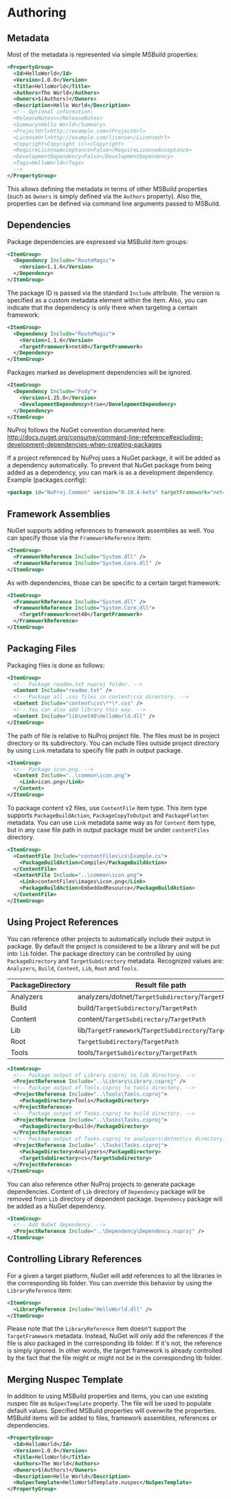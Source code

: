 # Authoring

## Metadata

Most of the metadata is represented via simple MSBuild properties:

```xml
<PropertyGroup>
  <Id>HelloWorld</Id>
  <Version>1.0.0</Version>
  <Title>HelloWorld</Title>
  <Authors>The World</Authors>
  <Owners>$(Authors)</Owners>
  <Description>Hello World</Description>
  <!-- Optional information:
  <ReleaseNotes></ReleaseNotes>
  <Summary>Hello World</Summary>
  <ProjectUrl>http://example.com</ProjectUrl>
  <LicenseUrl>http://example.com/license</LicenseUrl>
  <Copyright>Copyright (c)</Copyright>
  <RequireLicenseAcceptance>False</RequireLicenseAcceptance>
  <DevelopmentDependency>False</DevelopmentDependency>
  <Tags>HelloWorld</Tags>
  -->
</PropertyGroup>
```

This allows defining the metadata in terms of other MSBuild properties (such as
`Owners` is simply defined via the `Authors` property). Also the, properties
can be defined via command line arguments passed to MSBuild.

## Dependencies

Package dependencies are expressed via MSBuild item groups:

```xml
<ItemGroup>
  <Dependency Include="RouteMagic">
    <Version>1.1.6</Version>
  </Dependency>
</ItemGroup>
```

The package ID is passed via the standard `Include` attribute. The version is
specified as a custom metadata element within the item. Also, you can indicate
that the dependency is only there when targeting a certain framework:

```xml
<ItemGroup>
  <Dependency Include="RouteMagic">
    <Version>1.1.6</Version>
    <TargetFramework>net40</TargetFramework>
  </Dependency>
</ItemGroup>
```

Packages marked as development dependencies will be ignored.

```xml
<ItemGroup>
  <Dependency Include="Fody">
    <Version>1.25.0</Version>
    <DevelopmentDependency>true</DevelopmentDependency>
  </Dependency>
</ItemGroup>
```

NuProj follows the NuGet convention documented here:
http://docs.nuget.org/consume/command-line-reference#excluding-development-dependencies-when-creating-packages

If a project referenced by NuProj uses a NuGet package, it will be added as a dependency automatically. To prevent that NuGet package from being added as a dependency, you can mark is as a development dependency. Example (packages.config):

```xml
<package id="NuProj.Common" version="0.10.4-beta" targetFramework="net452" developmentDependency="true" />
```

## Framework Assemblies

NuGet supports adding references to framework assemblies as well. You can
specify those via the `FrameworkReference` item:

```xml
<ItemGroup>
  <FrameworkReference Include="System.dll" />
  <FrameworkReference Include="System.Core.dll" />
</ItemGroup>
```

As with dependencies, those can be specific to a certain target framework:

```xml
<ItemGroup>
  <FrameworkReference Include="System.dll" />
  <FrameworkReference Include="System.Core.dll">
    <TargetFramework>net40</TargetFramework>
  </FrameworkReference>
</ItemGroup>
```

## Packaging Files

Packaging files is done as follows:

```xml
<ItemGroup>
  <!-- Package readme.txt nuproj folder. -->
  <Content Include="readme.txt" />
  <!-- Package all .css files in content\css directory. -->
  <Content Include="content\css\**\*.css" />
  <!-- You can also add library this way. -->
  <Content Include="lib\net40\HelloWorld.dll" />
</ItemGroup>
```

The path of file is relative to NuProj project file. The files must be in 
project directory or its subdirectory. You can include files outside project 
directory by using `Link` metadata to specify file path in output package.

```xml
<ItemGroup>
  <!-- Package icon.png. -->
  <Content Include="..\common\icon.png">
    <Link>icon.png</Link>
  </Content>
</ItemGroup>
```

To package content v2 files, use `ContentFile` item type. This item type supports 
`PackageBuildAction`, `PackageCopyToOutput` and `PackageFlatten` metadata. 
You can use `Link` metadata same way as for `Content` item type, but in any case 
file path in output package must be under `contentFiles` directory.

```xml
<ItemGroup>
  <ContentFile Include="contentFiles\cs\Example.cs">
    <PackageBuildAction>Compile</PackageBuildAction>
  </ContentFile>
  <ContentFile Include="..\common\icon.png">
    <Link>contentFiles\images\icon.png</Link>
    <PackageBuildAction>EmbeddedResource</PackageBuildAction>
  </ContentFile>
</ItemGroup>
```

## Using Project References

You can reference other projects to automatically include their output in 
package. By default the project is considered to be a library and will be
put into `lib` folder. The package directory can be controlled by using 
`PackageDirectory` and `TargetSubdirectory` metadata. Recognized values are: 
`Analyzers`, `Build`, `Content`, `Lib`, `Root` and `Tools`. 

| PackageDirectory | Result file path |
| --- | --- |
| Analyzers | analyzers/dotnet/`TargetSubdirectory`/`TargetPath` |
| Build | build/`TargetSubdirectory`/`TargetPath` |
| Content | content/`TargetSubdirectory`/`TargetPath` |
| Lib | lib/`TargetFramework`/`TargetSubdirectory`/`TargetPath` |
| Root | `TargetSubdirectory`/`TargetPath` |
| Tools | tools/`TargetSubdirectory`/`TargetPath` |

```xml
<ItemGroup>
  <!-- Package output of Library.csproj to lib directory. -->
  <ProjectReference Include="..\Library\Library.csproj" />
  <!-- Package output of Tools.csproj to tools directory. -->
  <ProjectReference Include="..\Tools\Tools.csproj">
    <PackageDirectory>Tools</PackageDirectory>
  </ProjectReference>
  <!-- Package output of Tasks.csproj to build directory. -->
  <ProjectReference Include="..\Tasks\Tasks.csproj">
    <PackageDirectory>Build</PackageDirectory>
  </ProjectReference>
  <!-- Package output of Tasks.csproj to analyzers\dotnet\cs directory. -->
  <ProjectReference Include="..\Tasks\Tasks.csproj">
    <PackageDirectory>Analyzers</PackageDirectory>
    <TargetSubdirectory>cs</TargetSubdirectory>
  </ProjectReference>
</ItemGroup>
```

You can also reference other NuProj projects to generate package dependencies.
Content of `Lib` directory of `Dependency` package will be removed from `Lib` 
directory of dependent package. `Dependency` package will be added as a NuGet 
dependency.

```xml
<ItemGroup>
  <!-- Add NuGet dependency. -->
  <ProjectReference Include="..\Dependency\Dependency.nuproj" />
</ItemGroup>
```

## Controlling Library References

For a given a target platform, NuGet will add references to all the libraries in
the corresponding lib folder. You can override this behavior by using the
`LibraryReference` item:

```xml
<ItemGroup>
  <LibraryReference Include="HelloWorld.dll" />
</ItemGroup>
```

Please note that the `LibraryReference` item doesn't support the `TargetFramework`
metadata. Instead, NuGet will only add the references if the file is also
packaged in the corresponding lib folder. If it's not, the reference is simply
ignored. In other words, the target framework is already controlled by the fact
that the file might or might not be in the corresponding lib folder.

## Merging Nuspec Template

In addition to using MSBuild properties and items, you can use existing nuspec
file as `NuSpecTemplate` property. The file will be used to populate default 
values. Specified MSBuild properties will overwrite the properties. MSBuild
items will be added to files, framework assemblies, references or dependencies.

```xml
<PropertyGroup>
  <Id>HelloWorld</Id>
  <Version>1.0.0</Version>
  <Title>HelloWorld</Title>
  <Authors>The World</Authors>
  <Owners>$(Authors)</Owners>
  <Description>Hello World</Description>
  <NuSpecTemplate>HelloWorldTemplate.nuspec</NuSpecTemplate>
</PropertyGroup>
```
